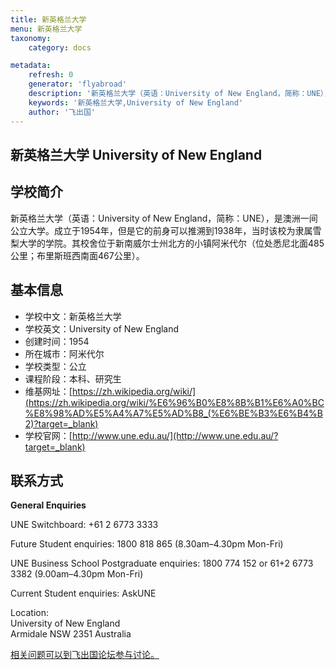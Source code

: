 ```yaml
---
title: 新英格兰大学
menu: 新英格兰大学
taxonomy:
    category: docs

metadata:
    refresh: 0
    generator: 'flyabroad'
    description: '新英格兰大学（英语：University of New England，简称：UNE），是澳洲一间公立大学。成立于1954年，但是它的前身可以推溯到1938年，当时该校为隶属雪梨大学的学院。其校舍位于新南威尔士州北方的小镇阿米代尔（位处悉尼北面485公里；布里斯班西南面467公里）。。'
    keywords: '新英格兰大学,University of New England'
    author: '飞出国'
---
```


## 新英格兰大学 University of New England ##

## 学校简介 ##

新英格兰大学（英语：University of New England，简称：UNE），是澳洲一间公立大学。成立于1954年，但是它的前身可以推溯到1938年，当时该校为隶属雪梨大学的学院。其校舍位于新南威尔士州北方的小镇阿米代尔（位处悉尼北面485公里；布里斯班西南面467公里）。

## 基本信息 ##

- 学校中文：新英格兰大学  
- 学校英文：University of New England  
- 创建时间：1954 
- 所在城市：阿米代尔  
- 学校类型：公立   
- 课程阶段：本科、研究生  
- 维基网址：[https://zh.wikipedia.org/wiki/](https://zh.wikipedia.org/wiki/%E6%96%B0%E8%8B%B1%E6%A0%BC%E8%98%AD%E5%A4%A7%E5%AD%B8_(%E6%BE%B3%E6%B4%B2)?target=_blank)   
- 学校官网：[http://www.une.edu.au/](http://www.une.edu.au/?target=_blank)

## 联系方式 ##

**General Enquiries**

UNE Switchboard: +61 2 6773 3333

Future Student enquiries: 1800 818 865 (8.30am–4.30pm Mon-Fri)

UNE Business School Postgraduate enquiries: 1800 774 152 or 61+2 6773 3382 (9.00am–4.30pm Mon-Fri)

Current Student enquiries: AskUNE

Location:  
University of New England  
Armidale NSW 2351 Australia


[相关问题可以到飞出国论坛参与讨论。](http://bbs.fcgvisa.com/t/?target=_blank)